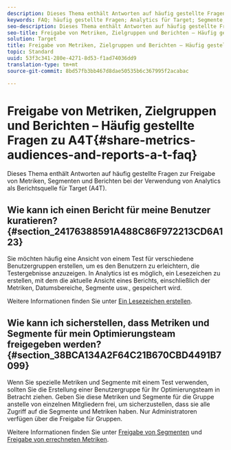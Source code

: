 ```yaml
---
description: Dieses Thema enthält Antworten auf häufig gestellte Fragen zur Freigabe von Metriken, Segmenten und Berichten bei der Verwendung von Analytics als Berichtsquelle für Target (A4T).
keywords: FAQ; häufig gestellte Fragen; Analytics für Target; Segmente; a4T; Berichte freigeben
seo-description: Dieses Thema enthält Antworten auf häufig gestellte Fragen zur Freigabe von Metriken, Segmenten und Berichten bei der Verwendung von Analytics als Berichtsquelle für Target (A4T).
seo-title: Freigabe von Metriken, Zielgruppen und Berichten – Häufig gestellte Fragen zu A4T
solution: Target
title: Freigabe von Metriken, Zielgruppen und Berichten – Häufig gestellte Fragen zu A4T
topic: Standard
uuid: 53f3c341-280e-4271-8d53-f1ad74036dd9
translation-type: tm+mt
source-git-commit: 8bd57fb3bb467d8dae50535b6c367995f2acabac

---
```



# Freigabe von Metriken, Zielgruppen und Berichten – Häufig gestellte Fragen zu A4T{#share-metrics-audiences-and-reports-a-t-faq}

Dieses Thema enthält Antworten auf häufig gestellte Fragen zur Freigabe von Metriken, Segmenten und Berichten bei der Verwendung von Analytics als Berichtsquelle für Target (A4T).

## Wie kann ich einen Bericht für meine Benutzer kuratieren? {#section_24176388591A488C86F972213CD6A123}

Sie möchten häufig eine Ansicht von einem Test für verschiedene Benutzergruppen erstellen, um es den Benutzern zu erleichtern, die Testergebnisse anzuzeigen. In Analytics ist es möglich, ein Lesezeichen zu erstellen, mit dem die aktuelle Ansicht eines Berichts, einschließlich der Metriken, Datumsbereiche, Segmente usw., gespeichert wird.

Weitere Informationen finden Sie unter [Ein Lesezeichen erstellen](https://marketing.adobe.com/resources/help/en_US/sc/user/t_bookmarks_creating.html).

## Wie kann ich sicherstellen, dass Metriken und Segmente für mein Optimierungsteam freigegeben werden? {#section_38BCA134A2F64C21B670CBD4491B7099}

Wenn Sie spezielle Metriken und Segmente mit einem Test verwenden, sollten Sie die Erstellung einer Benutzergruppe für Ihr Optimierungsteam in Betracht ziehen. Geben Sie diese Metriken und Segmente für die Gruppe anstelle von einzelnen Mitgliedern frei, um sicherzustellen, dass sie alle Zugriff auf die Segmente und Metriken haben. Nur Administratoren verfügen über die Freigabe für Gruppen.

Weitere Informationen finden Sie unter [Freigabe von Segmenten](https://marketing.adobe.com/resources/help/en_US/analytics/segment/t_seg_share.html) und [Freigabe von errechneten Metriken](https://marketing.adobe.com/resources/help/en_US/analytics/calcmetrics/cm_sharing.html).
